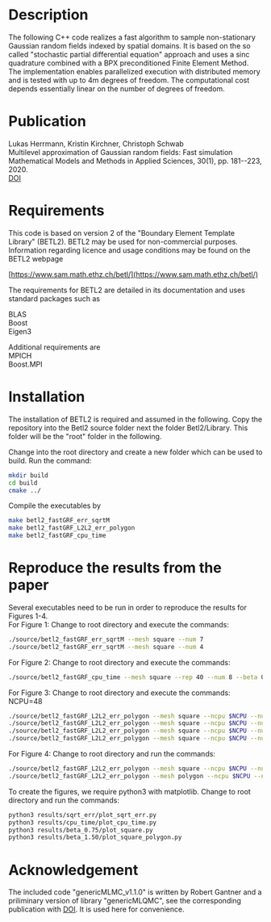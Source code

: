 
# Description


The following C++ code realizes a fast algorithm to sample non-stationary Gaussian random fields indexed by spatial domains.
It is based on the so called "stochastic partial differential equation" approach 
and uses a sinc quadrature combined with a BPX preconditioned Finite Element Method. The implementation enables parallelized execution with distributed memory and is tested with up to 4m degrees of freedom. The computational cost depends essentially linear on the number of degrees of freedom.



# Publication

Lukas Herrmann, Kristin Kirchner, Christoph Schwab<br />
Multilevel approximation of Gaussian random fields: Fast simulation<br />
Mathematical Models and Methods in Applied Sciences, 30(1), pp. 181--223, 2020. <br />
[DOI](https://doi.org/10.1142/S0218202520500050)



# Requirements


This code is based on version 2 of the "Boundary Element Template Library" (BETL2). 
BETL2 may be used for non-commercial purposes. Information regarding licence and usage conditions may be found on the BETL2 webpage

[https://www.sam.math.ethz.ch/betl/](https://www.sam.math.ethz.ch/betl/)

The requirements for BETL2 are detailed in its documentation and uses standard packages such as <br />

BLAS <br />
Boost<br />
Eigen3<br />


Additional requirements are <br />
MPICH <br />
Boost.MPI<br />




# Installation


The installation of BETL2 is required and assumed in the following. 
Copy the repository into the Betl2 source folder next the folder Betl2/Library. 
This folder will be the "root" folder in the following.

Change into the root directory and create a new folder which can be used to build.
Run the command:

```bash
mkdir build
cd build
cmake ../
```

Compile the executables by 

```bash
make betl2_fastGRF_err_sqrtM
make betl2_fastGRF_L2L2_err_polygon
make betl2_fastGRF_cpu_time
```

# Reproduce the results from the paper

Several executables need to be run in order to reproduce the results for Figures 1-4.<br />
For Figure 1:
Change to root directory and execute the commands: 

```bash
./source/betl2_fastGRF_err_sqrtM --mesh square --num 7
./source/betl2_fastGRF_err_sqrtM --mesh square --num 4
```

For Figure 2:
Change to root directory and execute the commands:

```bash
./source/betl2_fastGRF_cpu_time --mesh square --rep 40 --num 8 --beta 0.75
```
For Figure 3: 
Change to root directory and execute the commands:
NCPU=48 
```bash
./source/betl2_fastGRF_L2L2_err_polygon --mesh square --ncpu $NCPU --num 9 --beta 0.75 --kappa1 10 --kappa2 10
./source/betl2_fastGRF_L2L2_err_polygon --mesh square --ncpu $NCPU --num 9 --beta 0.75 --kappa1 20 --kappa2 200
./source/betl2_fastGRF_L2L2_err_polygon --mesh square --ncpu $NCPU --num 9 --beta 0.75 --kappa1 20 --kappa2 2000
./source/betl2_fastGRF_L2L2_err_polygon --mesh square --ncpu $NCPU --num 9 --beta 0.75 --kappa1 2000 --kappa2 2000
```

For Figure 4: Change to root directory and run the commands:

```bash
./source/betl2_fastGRF_L2L2_err_polygon --mesh square --ncpu $NCPU --num 9 --beta 1.5 --kappa1 10 --kappa2 10
./source/betl2_fastGRF_L2L2_err_polygon --mesh polygon --ncpu $NCPU --num 9 --beta 1.5 --kappa1 10 --kappa2 10
```

To create the figures, we require python3 with matplotlib. 
Change to root directory and run the commands: 
```bash
python3 results/sqrt_err/plot_sqrt_err.py
python3 results/cpu_time/plot_cpu_time.py
python3 results/beta_0.75/plot_square.py
python3 results/beta_1.50/plot_square_polygon.py
```


# Acknowledgement

The included code "genericMLMC_v1.1.0" is written by Robert Gantner and a priliminary version of library "genericMLQMC", see the corresponding publication with [DOI](https://doi.org/10.1145/2929908.2929915). 
It is used here for convenience.
